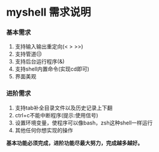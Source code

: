 # myshell 需求说明

### 基本需求
1. 支持输入输出重定向(< > >>)
2. 支持管道(|)
3. 支持后台运行程序(&)
4. 支持shell内置命令(实现cd即可)
5. 界面美观

### 进阶需求
1. 支持tab补全目录文件以及历史记录上下翻
2. ctrl+c不能中断程序(提示:使用信号)
3. 设置环境变量，使程序可以像bash，zsh这种shell一样运行
4. 其他任何你想实现的操作

**基本功能必须完成，进阶功能尽最大努力，完成越多越好。**